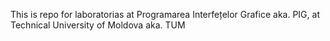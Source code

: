 This is repo for laboratorias at Programarea Interfețelor Grafice aka. PIG, at Technical University of Moldova aka. TUM
